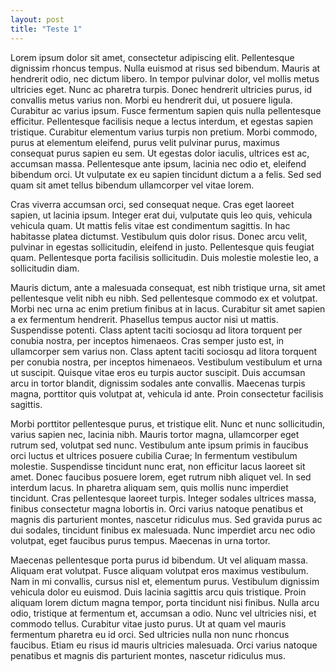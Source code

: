 ```yaml
---
layout: post
title: "Teste 1"
---
```




Lorem ipsum dolor sit amet, consectetur adipiscing elit. Pellentesque dignissim rhoncus tempus. Nulla euismod at risus sed bibendum. Mauris at hendrerit odio, nec dictum libero. In tempor pulvinar dolor, vel mollis metus ultricies eget. Nunc ac pharetra turpis. Donec hendrerit ultricies purus, id convallis metus varius non. Morbi eu hendrerit dui, ut posuere ligula. Curabitur ac varius ipsum. Fusce fermentum sapien quis nulla pellentesque efficitur. Pellentesque facilisis neque a lectus interdum, et egestas sapien tristique. Curabitur elementum varius turpis non pretium. Morbi commodo, purus at elementum eleifend, purus velit pulvinar purus, maximus consequat purus sapien eu sem. Ut egestas dolor iaculis, ultrices est ac, accumsan massa. Pellentesque ante ipsum, lacinia nec odio et, eleifend bibendum orci. Ut vulputate ex eu sapien tincidunt dictum a a felis. Sed sed quam sit amet tellus bibendum ullamcorper vel vitae lorem.

Cras viverra accumsan orci, sed consequat neque. Cras eget laoreet sapien, ut lacinia ipsum. Integer erat dui, vulputate quis leo quis, vehicula vehicula quam. Ut mattis felis vitae est condimentum sagittis. In hac habitasse platea dictumst. Vestibulum quis dolor risus. Donec arcu velit, pulvinar in egestas sollicitudin, eleifend in justo. Pellentesque quis feugiat quam. Pellentesque porta facilisis sollicitudin. Duis molestie molestie leo, a sollicitudin diam.

Mauris dictum, ante a malesuada consequat, est nibh tristique urna, sit amet pellentesque velit nibh eu nibh. Sed pellentesque commodo ex et volutpat. Morbi nec urna ac enim pretium finibus at in lacus. Curabitur sit amet sapien a ex fermentum hendrerit. Phasellus tempus auctor nisi ut mattis. Suspendisse potenti. Class aptent taciti sociosqu ad litora torquent per conubia nostra, per inceptos himenaeos. Cras semper justo est, in ullamcorper sem varius non. Class aptent taciti sociosqu ad litora torquent per conubia nostra, per inceptos himenaeos. Vestibulum vestibulum et urna ut suscipit. Quisque vitae eros eu turpis auctor suscipit. Duis accumsan arcu in tortor blandit, dignissim sodales ante convallis. Maecenas turpis magna, porttitor quis volutpat at, vehicula id ante. Proin consectetur facilisis sagittis.

Morbi porttitor pellentesque purus, et tristique elit. Nunc et nunc sollicitudin, varius sapien nec, lacinia nibh. Mauris tortor magna, ullamcorper eget rutrum sed, volutpat sed nunc. Vestibulum ante ipsum primis in faucibus orci luctus et ultrices posuere cubilia Curae; In fermentum vestibulum molestie. Suspendisse tincidunt nunc erat, non efficitur lacus laoreet sit amet. Donec faucibus posuere lorem, eget rutrum nibh aliquet vel. In sed interdum lacus. In pharetra aliquam sem, quis mollis nunc imperdiet tincidunt. Cras pellentesque laoreet turpis. Integer sodales ultrices massa, finibus consectetur magna lobortis in. Orci varius natoque penatibus et magnis dis parturient montes, nascetur ridiculus mus. Sed gravida purus ac dui sodales, tincidunt finibus ex malesuada. Nunc imperdiet arcu nec odio volutpat, eget faucibus purus tempus. Maecenas in urna tortor.

Maecenas pellentesque porta purus id bibendum. Ut vel aliquam massa. Aliquam erat volutpat. Fusce aliquam volutpat eros maximus vestibulum. Nam in mi convallis, cursus nisl et, elementum purus. Vestibulum dignissim vehicula dolor eu euismod. Duis lacinia sagittis arcu quis tristique. Proin aliquam lorem dictum magna tempor, porta tincidunt nisi finibus. Nulla arcu odio, tristique at fermentum et, accumsan a odio. Nunc vel ultricies nisi, et commodo tellus. Curabitur vitae justo purus. Ut at quam vel mauris fermentum pharetra eu id orci. Sed ultricies nulla non nunc rhoncus faucibus. Etiam eu risus id mauris ultricies malesuada. Orci varius natoque penatibus et magnis dis parturient montes, nascetur ridiculus mus. 
